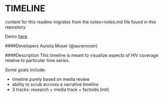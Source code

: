 TIMELINE
========
content for this readme migrates from the notes>notes.md file found in this repository

Demo [here](http://internews-ke.github.io/hiv-30/).

####Developers
Aurelia Moser (@auremoser)

####Description
This timeline is meant to visualize aspects of HIV coverage relative to particular time series. 

Some goals include:
* timeline purely based on media review
* ability to scrub accross a narrative timeline
* 3 tracks: research + media track + factoids (intl)